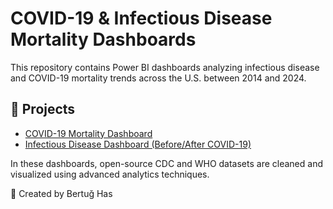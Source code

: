 # COVID-19 & Infectious Disease Mortality Dashboards

This repository contains Power BI dashboards analyzing infectious disease and COVID-19 mortality trends across the U.S. between 2014 and 2024.

## 🧠 Projects
- [COVID-19 Mortality Dashboard](covid_dashboard/README.md)
- [Infectious Disease Dashboard (Before/After COVID-19)](infectious_dashboard/README.md)

In these dashboards, open-source CDC and WHO datasets are cleaned and visualized using advanced analytics techniques.

📌 Created by Bertuğ Has
